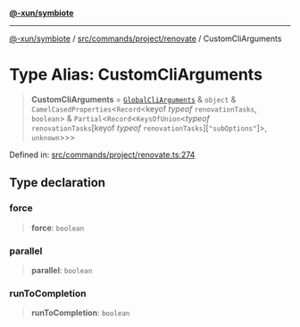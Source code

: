 [**@-xun/symbiote**](../../../../../README.md)

***

[@-xun/symbiote](../../../../../README.md) / [src/commands/project/renovate](../README.md) / CustomCliArguments

# Type Alias: CustomCliArguments

> **CustomCliArguments** = [`GlobalCliArguments`](../../../../configure/type-aliases/GlobalCliArguments.md) & `object` & `CamelCasedProperties`\<`Record`\<keyof *typeof* `renovationTasks`, `boolean`\> & `Partial`\<`Record`\<`KeysOfUnion`\<*typeof* `renovationTasks`\[keyof *typeof* `renovationTasks`\]\[`"subOptions"`\]\>, `unknown`\>\>\>

Defined in: [src/commands/project/renovate.ts:274](https://github.com/Xunnamius/symbiote/blob/5bc8cc1bc3878913c89597fb873ade336adb86bd/src/commands/project/renovate.ts#L274)

## Type declaration

### force

> **force**: `boolean`

### parallel

> **parallel**: `boolean`

### runToCompletion

> **runToCompletion**: `boolean`
